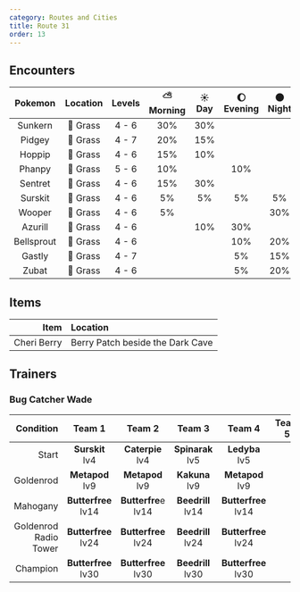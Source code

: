 ```yaml
---
category: Routes and Cities
title: Route 31
order: 13
---
```

## Encounters

| Pokemon | Location | Levels | ⛅ Morning | ☀️ Day | 🌔 Evening | 🌑 Night |
|:---:|:---:|:---:|:---:|:---:|:---:|:---:|
| Sunkern | 🌱 Grass | 4 - 6 | 30% | 30% |  |  |
| Pidgey | 🌱 Grass | 4 - 7 | 20% | 15% |  |  |
| Hoppip | 🌱 Grass | 4 - 6 | 15% | 10% |  |  |
| Phanpy | 🌱 Grass | 5 - 6 | 10% |  | 10% |  |
| Sentret | 🌱 Grass | 4 - 6 | 15% | 30% |  |  |
| Surskit | 🌱 Grass | 4 - 6 | 5% | 5% | 5% | 5% |
| Wooper | 🌱 Grass | 4 - 6 | 5% |  |  | 30% |
| Azurill | 🌱 Grass | 4 - 6 |  | 10% | 30% |  |
| Bellsprout | 🌱 Grass | 4 - 6 |  |  | 10% | 20% |
| Gastly | 🌱 Grass | 4 - 7 |  |  | 5% | 15% |
| Zubat | 🌱 Grass | 4 - 6 |  |  | 5% | 20% |

## Items

| Item | Location |
|---:|:---|
| Cheri Berry | Berry Patch beside the Dark Cave |

## Trainers
### Bug Catcher Wade

| Condition | Team 1 | Team 2 | Team 3 | Team 4 | Team 5 | Team 6 |
|---:|:---:|:---:|:---:|:---:|:---:|:---:|
| Start | **Surskit** <br /> lv4 | **Caterpie** <br /> lv4 | **Spinarak** <br /> lv5 | **Ledyba** <br /> lv5 | | |
| Goldenrod | **Metapod** <br /> lv9 | **Metapod** <br /> lv9 | **Kakuna** <br /> lv9 | **Metapod** <br /> lv9 | | |
| Mahogany | **Butterfree** <br /> lv14 | **Butterfre**e <br /> lv14 | **Beedrill** <br /> lv14 | **Butterfree** <br /> lv14 | | |
| Goldenrod Radio Tower | **Butterfree** <br /> lv24 | **Butterfree** <br /> lv24 | **Beedrill** <br /> lv24 | **Butterfree** <br /> lv24 | | |
| Champion | **Butterfree** <br /> lv30 | **Butterfree** <br /> lv30 | **Beedrill** <br /> lv30 | **Butterfree** <br /> lv30 | | |
